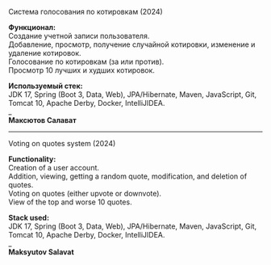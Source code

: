 Система голосования по котировкам (2024)

**Функционал:**  
Создание учетной записи пользователя.  
Добавление, просмотр, получение случайной котировки, изменение и удаление котировок.  
Голосование по котировкам (за или против).  
Просмотр 10 лучших и худших котировок.

**Используемый стек:**  
JDK 17, Spring (Boot 3, Data, Web), JPA/Hibernate, Maven, JavaScript, Git, Tomcat 10, Apache Derby, Docker,
IntelliJIDEA.  
_  
**Максютов Салават**
___  

Voting on quotes system (2024)

**Functionality:**  
Creation of a user account.  
Addition, viewing, getting a random quote, modification, and deletion of quotes.  
Voting on quotes (either upvote or downvote).  
View of the top and worse 10 quotes.

**Stack used:**  
JDK 17, Spring (Boot 3, Data, Web), JPA/Hibernate, Maven, JavaScript, Git, Tomcat 10, Apache Derby, Docker,
IntelliJIDEA.  
_    
**Maksyutov Salavat**  